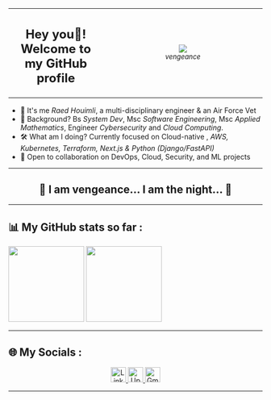 <table>
  <tr>
    <td>
      <h2 align="center">Hey you🦇! Welcome to my GitHub profile</h2>
    </td>
    <td valign="middle" align="center" width="300">
      <img src="https://img.shields.io/badge/Batman_Mode-Activated-black?style=for-the-badge&logo=github&logoColor=white" />
      <br/>
      <sub><i>vengeance</i></sub>
    </td>
  </tr>
</table>

- 🦇 It's me *Raed Houimli*, a multi-disciplinary engineer & an Air Force Vet  
- 🧠 Background? Bs *System Dev*, Msc *Software Engineering*, Msc *Applied Mathematics*, Engineer *Cybersecurity* and *Cloud Computing*.  
- 🛠️ What am I doing? Currently focused on Cloud-native , *AWS, Kubernetes, Terraform, Next.js & Python (Django/FastAPI)*  
- 🎯 Open to collaboration on DevOps, Cloud, Security, and ML projects  

---

<h2 align="center">🦇 I am vengeance... I am the night... 🦇</h2>

---

## 📊 My GitHub stats so far :

<div>
  <img
    height="150em"
    src="https://github-readme-stats-eight-theta.vercel.app/api?username=houimliraed&show_icons=true&theme=algolia&include_all_commits=true&count_private=true"
  />
  <img
    height="150em"
    src="https://github-readme-stats-eight-theta.vercel.app/api/top-langs/?username=houimliraed&layout=compact&langs_count=8&theme=algolia"
  />
</div>

---

## 🌐 My Socials :

<div align="center" >
  <a href="https://www.linkedin.com/in/houimliraed/" target="_blank" rel="noreferrer">
    <img
      height="30px"
      src="https://img.shields.io/badge/LinkedIn-0077B5?style=for-the-badge&logo=linkedin&logoColor=white"
      alt="LinkedIn Badge"
    />
  </a>
  <a href="https://www.upwork.com/freelancers/~01e4430391344411d1?mp_source=share" target="_blank" rel="noreferrer">
    <img
      height="30px"
      src="https://img.shields.io/badge/UpWork-6FDA44?style=for-the-badge&logo=Upwork&logoColor=white"
      alt="Upwork Badge"
    />
  </a>
  <a href="mailto:houimliraed@engineergrid.com" target="_blank" rel="noreferrer">
    <img
      height="30px"
      src="https://img.shields.io/badge/Gmail-D14836?style=for-the-badge&logo=gmail&logoColor=white"
      alt="Gmail Badge"
    />
  </a>
</div>

---

<!---
houimliraed/houimliraed is a ✨ special ✨ repository because its README.md (this file) appears on your GitHub profile.
You can click the Preview link to take a look at y
